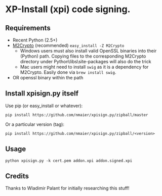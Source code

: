 XP-Install (xpi) code signing.
===

Requirements
---

* Recent Python (2.5+)
* [M2Crypto](http://pypi.python.org/pypi/M2Crypto) (recommended)
  `easy_install -Z M2Crypto`
   * Windows users must also install valid OpenSSL binaries into their (Python) path. Copying files to the corresponding M2Crypto directory under Python\libs\site-packages will also do the trick
   * Mac users might need to install `swig` as it is a dependency for M2Crypto. Easily done via `brew install swig`.
* OR openssl binary within the path

Install xpisign.py itself
---
Use pip (or easy_install or whatever):
```console
pip install https://github.com/nmaier/xpisign.py/zipball/master
```

Or a particular version (tag):
```console
pip install https://github.com/nmaier/xpisign.py/zipball/<version>
```

Usage
---
`python xpisign.py -k cert.pem addon.xpi addon.signed.xpi`

Credits
---
Thanks to Wladimir Palant for initially researching this stuff!
